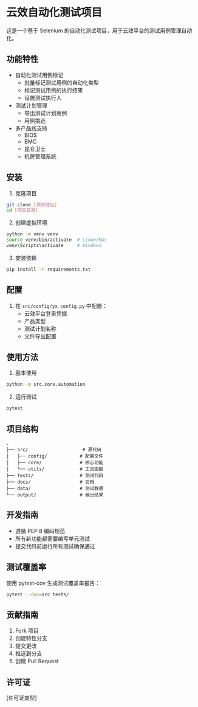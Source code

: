 # 云效自动化测试项目

这是一个基于 Selenium 的自动化测试项目，用于云效平台的测试用例管理自动化。

## 功能特性

- 自动化测试用例标记
  - 批量标记测试用例的自动化类型
  - 标记测试用例的执行结果
  - 设置测试执行人
- 测试计划管理
  - 导出测试计划用例
  - 用例挑选
- 多产品线支持
  - BIOS
  - BMC
  - 昆仑卫士
  - 机房管理系统

## 安装

1. 克隆项目
```bash
git clone [项目地址]
cd [项目目录]
```

2. 创建虚拟环境
```bash
python -m venv venv
source venv/bin/activate  # Linux/Mac
venv\Scripts\activate     # Windows
```

3. 安装依赖
```bash
pip install -r requirements.txt
```

## 配置

1. 在 `src/config/yx_config.py` 中配置：
   - 云效平台登录凭据
   - 产品类型
   - 测试计划名称
   - 文件导出配置

## 使用方法

1. 基本使用
```bash
python -m src.core.automation
```

2. 运行测试
```bash
pytest
```

## 项目结构

```
.
├── src/                    # 源代码
│   ├── config/            # 配置文件
│   ├── core/              # 核心功能
│   └── utils/             # 工具函数
├── tests/                 # 测试代码
├── docs/                  # 文档
├── data/                  # 测试数据
└── output/                # 输出结果
```

## 开发指南

- 遵循 PEP 8 编码规范
- 所有新功能都需要编写单元测试
- 提交代码前运行所有测试确保通过

## 测试覆盖率

使用 pytest-cov 生成测试覆盖率报告：
```bash
pytest --cov=src tests/
```

## 贡献指南

1. Fork 项目
2. 创建特性分支
3. 提交更改
4. 推送到分支
5. 创建 Pull Request

## 许可证

[许可证类型] 
